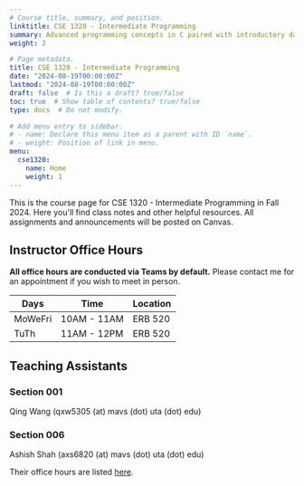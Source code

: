 ```yaml
---
# Course title, summary, and position.
linktitle: CSE 1320 - Intermediate Programming
summary: Advanced programming concepts in C paired with introductory data structures and algorithms.
weight: 2

# Page metadata.
title: CSE 1320 - Intermediate Programming
date: "2024-08-19T00:00:00Z"
lastmod: "2024-08-19T00:00:00Z"
draft: false  # Is this a draft? true/false
toc: true  # Show table of contents? true/false
type: docs  # Do not modify.

# Add menu entry to sidebar.
# - name: Declare this menu item as a parent with ID `name`.
# - weight: Position of link in menu.
menu:
  cse1320:
    name: Home
    weight: 1
---
```


This is the course page for CSE 1320 - Intermediate Programming in Fall 2024. Here you'll find class notes and other helpful resources. All assignments and announcements will be posted on Canvas.

## Instructor Office Hours

**All office hours are conducted via Teams by default.** Please contact me for an appointment if you wish to meet in person.

| Days    | Time        | Location |
| ------- | ----------- | -------- |
| MoWeFri | 10AM - 11AM | ERB 520  |
| TuTh    | 11AM - 12PM | ERB 520  |

## Teaching Assistants

### Section 001

Qing Wang (qxw5305 (at) mavs (dot) uta (dot) edu)

### Section 006

Ashish Shah (axs6820 (at) mavs (dot) uta (dot) edu)

Their office hours are listed [here](https://mavsuta.sharepoint.com/sites/cse13xx/Lists/CSE%201320%20Lab%20Schedule/calendar.aspx).

